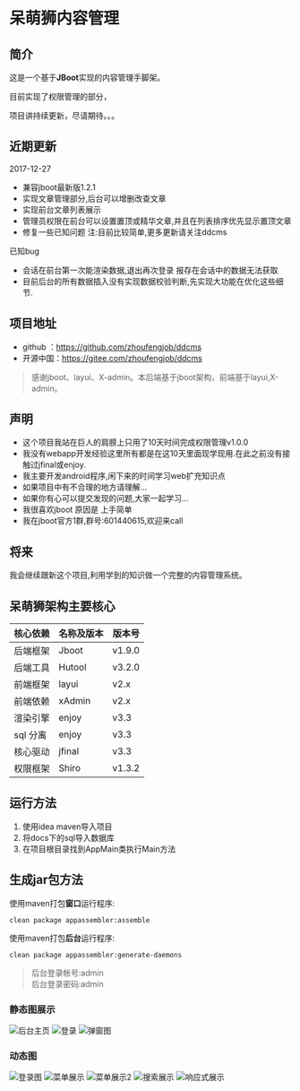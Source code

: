 # 呆萌狮内容管理

## 简介
这是一个基于**JBoot**实现的内容管理手脚架。

目前实现了权限管理的部分，

项目讲持续更新，尽请期待。。。

## 近期更新
2017-12-27
- 兼容jboot最新版1.2.1
- 实现文章管理部分,后台可以增删改查文章
- 实现前台文章列表展示
- 管理员权限在前台可以设置置顶或精华文章,并且在列表排序优先显示置顶文章
- 修复一些已知问题
注:目前比较简单,更多更新请关注ddcms

已知bug
- 会话在前台第一次能渲染数据,退出再次登录 报存在会话中的数据无法获取
- 目前后台的所有数据插入没有实现数据校验判断,先实现大功能在优化这些细节.


## 项目地址
- github ：https://github.com/zhoufengjob/ddcms
- 开源中国：https://gitee.com/zhoufengjob/ddcms


> 感谢jboot、layui、X-admin。本后端基于jboot架构，前端基于layui,X-admin。

##  声明
-  这个项目我站在巨人的肩膀上只用了10天时间完成权限管理v1.0.0
-  我没有webapp开发经验这里所有都是在这10天里面现学现用.在此之前没有接触过jfinal或enjoy.
-  我主要开发android程序,闲下来的时间学习web扩充知识点
-  如果项目中有不合理的地方请理解...
-  如果你有心可以提交发现的问题,大家一起学习...
-  我很喜欢jboot 原因是 上手简单
-  我在jboot官方1群,群号:601440615,欢迎来call

##  将来
我会继续跟新这个项目,利用学到的知识做一个完整的内容管理系统。


##   呆萌狮架构主要核心

核心依赖 | 名称及版本|版本号
---|---|---
后端框架 | Jboot |v1.9.0
后端工具|Hutool |v3.2.0
前端框架|layui |v2.x
前端依赖|xAdmin |v2.x
渲染引擎|enjoy |v3.3
sql 分离|enjoy |v3.3
核心驱动|jfinal |v3.3
权限框架|Shiro |v1.3.2


## 运行方法
1. 使用idea maven导入项目
2. 将docs下的sql导入数据库
3. 在项目根目录找到AppMain类执行Main方法

## 生成jar包方法
使用maven打包**窗口**运行程序:

```
clean package appassembler:assemble
```

使用maven打包**后台**运行程序:

```
clean package appassembler:generate-daemons
```




> 后台登录帐号:admin  
> 后台登录密码:admin

### 静态图展示
![后台主页](docs/imgs/login.jpg)
![登录](docs/imgs/index.jpg)
![弹窗图](docs/imgs/pop.jpg)
### 动态图
![登录图](docs/gits/login.gif)
![菜单展示](docs/gits/menu.gif)
![菜单展示2](docs/gits/menu2.gif)
![搜索展示](docs/gits/search.gif)
![响应式展示](docs/gits/xys.gif)

